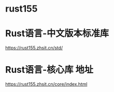 # rust155

# Rust语言-中文版本标准库
https://rust155.zhsit.cn/std/


# Rust语言-核心库 地址
https://rust155.zhsit.cn/core/index.html
